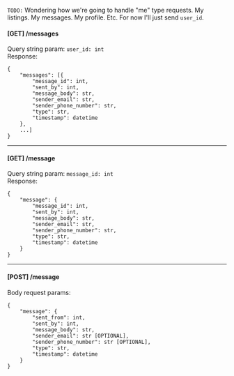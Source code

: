 `TODO:` Wondering how we're going to handle "me" type requests. My listings. My messages. 
My profile. Etc. For now I'll just send `user_id`.
#### [GET] /messages
Query string param: `user_id: int`<br>
Response: 
```
{
    "messages": [{
        "message_id": int,
        "sent_by": int,
        "message_body": str,
        "sender_email": str,
        "sender_phone_number": str,
        "type": str,
        "timestamp": datetime
    },
    ...]
}
```
_____________
#### [GET] /message
Query string param: `message_id: int`<br>
Response: 
```
{
    "message": {
        "message_id": int,
        "sent_by": int,
        "message_body": str,
        "sender_email": str,
        "sender_phone_number": str,
        "type": str,
        "timestamp": datetime
    }
}
```
_______________
#### [POST] /message
Body request params:
```
{
    "message": {
        "sent_from": int,
        "sent_by": int,
        "message_body": str,
        "sender_email": str [OPTIONAL],
        "sender_phone_number": str [OPTIONAL],
        "type": str,
        "timestamp": datetime
    }
}
```
